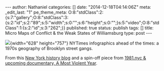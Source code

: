 --- author: Nathaniel categories: \[\] date: "2014-12-18T04:14:06Z"
meta: \_edit\_last: "1" pe\_theme\_meta:
O:8:"stdClass":2:{s:7:"gallery";O:8:"stdClass":3:{s:2:"id";s:2:"89";s:5:"width";s:0:"";s:6:"height";s:0:"";}s:5:"video";O:8:"stdClass":1:{s:2:"id";s:3:"262";}}
published: true status: publish tags: \[\] title: Micro Maps of Conflict
& the Weak States of Williamsburg type: post ---

![](%7B%7B%20site.baseurl%20%7D%7D/assets/nycgangs.jpg){width="628"
height="757"} NYTimes infographics ahead of the times: a 1970s geography
of Brooklyn street gangs.

From this [New York history
blog](http://theboweryboys.blogspot.com/2014/12/screaming-phantoms-tomahawks-phantoms.html)
and a spin-off piece from [1981.nyc & upcoming documentary, A Most
Violent Year](http://1981.nyc).
